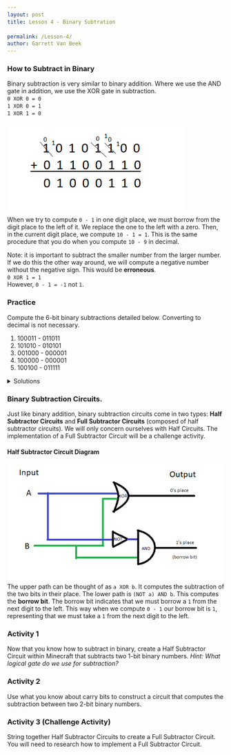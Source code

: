 ```yaml
---
layout: post
title: Lesson 4 - Binary Subtration

permalink: /Lesson-4/
author: Garrett Van Beek
---
```

### How to Subtract in Binary
Binary subtraction is very similar to binary addition. Where we use the AND gate in addition, we use the XOR gate in subtraction.  <br>
`0 XOR 0 = 0`<br>
`1 XOR 0 = 1` <br>
`1 XOR 1 = 0` <br>

![binary subtraction](https://github.com/thegerrit/MinecraftLessons/blob/master/images/binary_subtraction1.png?raw=true)<br>
When we try to compute `0 - 1` in one digit place, we must borrow from the digit place to the left of it. We replace the one to the left with a zero. Then, in the current digit place, we compute `10 - 1 = 1`. This is the same procedure that you do when you compute `10 - 9` in decimal.

Note: it is important to subtract the smaller number from the larger number. If we do this the other way around, we will compute a negative number without the negative sign. This would be __erroneous__.<br>
`0 XOR 1 = 1`<br>
However, `0 - 1 = -1` not `1`.

### Practice
Compute the 6-bit binary subtractions detailed below. Converting to decimal is not necessary.
1. 100011 - 011011
2. 101010 - 010101
3. 001000 - 000001
4. 100000 - 000001
5. 100100 - 011111

<details>
  <summary> Solutions </summary>
  <table class="tg">
    <tr>
      <th>#</th>
      <th>Problem</th>
      <th>Solution</th>
      <th>In Decimal</th>
    </tr>
    <tr>
      <td>1</td>
      <td>100011 - 011011</td>
      <td>001000</td>
      <td>35 - 27 = 8</td>
    </tr>
    <tr>
      <td>2</td>
      <td>101010 - 010101</td>
      <td>010101</td>
      <td>42 - 21 = 21</td>
    </tr>
    <tr>
      <td>3</td>
      <td>001000 - 000001</td>
      <td>000111</td>
      <td>8 - 1 = 7</td>
    </tr>
    <tr>
      <td>4</td>
      <td>100000 - 000001</td>
      <td>011111</td>
      <td>32 - 1 = 31</td>
    </tr>
    <tr>
      <td>5</td>
      <td>100100 - 011111</td>
      <td>000101</td>
      <td>36 - 31 = 5</td>
    </tr>
  </table>
</details>

### Binary Subtraction Circuits.
Just like binary addition, binary subtraction circuits come in two types: __Half Subtractor Circuits__ and __Full Subtractor Circuits__ (composed of half subtractor circuits). We will only concern ourselves with Half Circuits. The implementation of a Full Subtractor Circuit will be a challenge activity.

#### Half Subtractor Circuit Diagram
![half subtractor circuit](https://github.com/thegerrit/MinecraftLessons/blob/master/images/half_subtractor.png?raw=true)<br>
The upper path can be thought of as `a XOR b`. It computes the subtraction of the two bits in their place. The lower path is `(NOT a) AND b`. This computes the __borrow bit__. The borrow bit indicates that we must borrow a `1` from the next digit to the left. This way when we compute `0 - 1` our borrow bit is `1`, representing that we must take a `1` from the next digit to the left.

### Activity 1
Now that you know how to subtract in binary, create a Half Subtractor Circuit within Minecraft that subtracts two 1-bit binary numbers. _Hint: What logical gate do we use for subtraction?_

### Activity 2
Use what you know about carry bits to construct a circuit that computes the subtraction between two 2-bit binary numbers.

### Activity 3 (Challenge Activity)
String together Half Subtractor Circuits to create a Full Subtractor Circuit. You will need to research how to implement a Full Subtractor Circuit.
